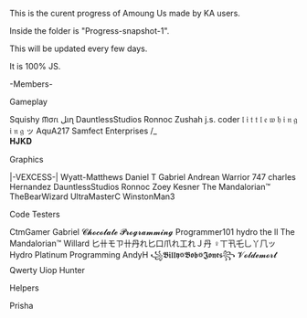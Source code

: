 This is the curent progress of Amoung Us made by KA users.

Inside the folder is "Progress-snapshot-1".

This will be updated every few days. 

It is 100% JS.

   -Members-

  Gameplay

Squishy
ᙏσɾι ﻞιɳ
DauntlessStudios
Ronnoc
Zushah
j.s. coder
𝔩 𝔦 𝔱 𝔱 𝔩 𝔢 𝔴 𝔥 𝔦 𝔫 𝔤 𝔦 𝔫 𝔤 ッ
AquA217
Samfect Enterprises /_\
𝐇𝐉𝐊𝐃

  
  Graphics

|-VEXCESS-|
Wyatt-Matthews
Daniel T
Gabriel
Andrean Warrior 747
charles Hernandez
DauntlessStudios
Ronnoc
Zoey Kesner
The Mandalorian™
TheBearWizard
UltraMasterC
WinstonMan3


  Code Testers

CtmGamer
Gabriel
𝓒𝓱𝓸𝓬𝓸𝓵𝓪𝓽𝓮 𝓟𝓻𝓸𝓰𝓻𝓪𝓶𝓶𝓲𝓷𝓰
Programmer101
hydro the ll
The Mandalorian™
Willard
匕卄モㄗ卄丹れ匕口爪れ工れＪ丹
♀丅卂乇乚丫𠘨ッ
Hydro
Platinum Programming
AndyH
꧁𝕭𝖎𝖑𝖑𝖞꥟𝕭𝖔𝖇꥟𝕵𝖔𝖓𝖊𝖘꧂
𝓥𝓸𝓵𝓭𝓮𝓶𝓸𝓻𝓽
Qwerty Uiop
Hunter


  Helpers

Prisha
